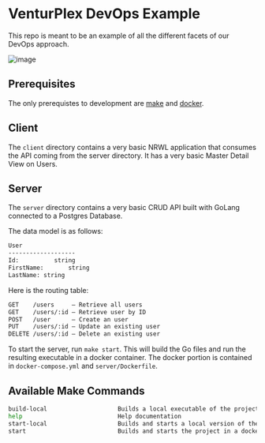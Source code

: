 # VenturPlex DevOps Example

This repo is meant to be an example of all the different facets of our DevOps approach.

![image](https://user-images.githubusercontent.com/31123803/66063172-b2d6fe00-e4f7-11e9-8974-3bc2e0284e5b.png)

## Prerequisites

The only prerequistes to development are [make](https://www.gnu.org/software/make/) and [docker](https://www.docker.com/).

## Client

The `client` directory contains a very basic NRWL application that consumes the API coming from the server directory. It has a very basic Master Detail View on Users.

## Server

The `server` directory contains a very basic CRUD API built with GoLang connected to a Postgres Database.

The data model is as follows:

```markdown
User
-------------------
Id:          string
FirstName:       string
LastName: string
```

Here is the routing table:

```markdown
GET    /users     – Retrieve all users
GET    /users/:id – Retrieve user by ID
POST   /user      – Create an user
PUT    /users/:id – Update an existing user
DELETE /users/:id – Delete an existing user
```

To start the server, run `make start`. This will build the Go files and run the resulting executable in a docker container. The docker portion is contained in `docker-compose.yml` and `server/Dockerfile`.

## Available Make Commands

```bash
build-local                    Builds a local executable of the project via "go build"
help                           Help documentation
start-local                    Builds and starts a local version of the program
start                          Builds and starts the project in a docker container
```
